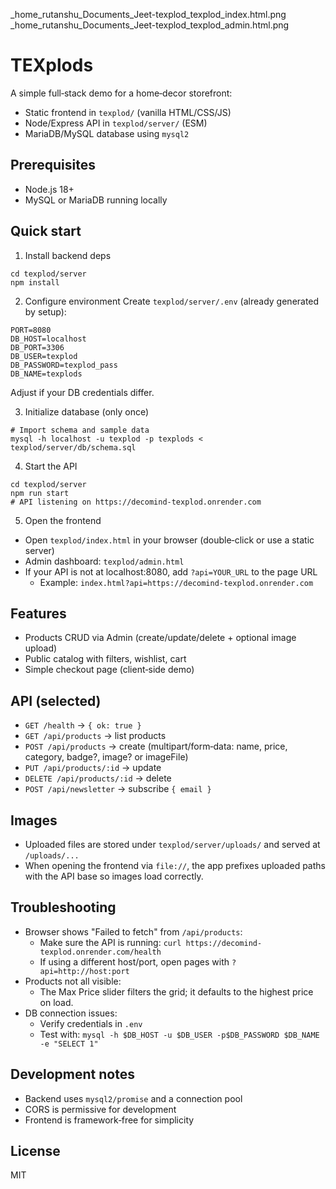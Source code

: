 _home_rutanshu_Documents_Jeet-texplod_texplod_index.html.png
_home_rutanshu_Documents_Jeet-texplod_texplod_admin.html.png

# TEXplods

A simple full‑stack demo for a home‑decor storefront:
- Static frontend in `texplod/` (vanilla HTML/CSS/JS)
- Node/Express API in `texplod/server/` (ESM)
- MariaDB/MySQL database using `mysql2`

## Prerequisites
- Node.js 18+
- MySQL or MariaDB running locally

## Quick start

1) Install backend deps
```
cd texplod/server
npm install
```

2) Configure environment
Create `texplod/server/.env` (already generated by setup):
```
PORT=8080
DB_HOST=localhost
DB_PORT=3306
DB_USER=texplod
DB_PASSWORD=texplod_pass
DB_NAME=texplods
```
Adjust if your DB credentials differ.

3) Initialize database (only once)
```
# Import schema and sample data
mysql -h localhost -u texplod -p texplods < texplod/server/db/schema.sql
```

4) Start the API
```
cd texplod/server
npm run start
# API listening on https://decomind-texplod.onrender.com
```

5) Open the frontend
- Open `texplod/index.html` in your browser (double‑click or use a static server)
- Admin dashboard: `texplod/admin.html`
- If your API is not at localhost:8080, add `?api=YOUR_URL` to the page URL
  - Example: `index.html?api=https://decomind-texplod.onrender.com`

## Features
- Products CRUD via Admin (create/update/delete + optional image upload)
- Public catalog with filters, wishlist, cart
- Simple checkout page (client‑side demo)

## API (selected)
- `GET /health` → `{ ok: true }`
- `GET /api/products` → list products
- `POST /api/products` → create (multipart/form‑data: name, price, category, badge?, image? or imageFile)
- `PUT /api/products/:id` → update
- `DELETE /api/products/:id` → delete
- `POST /api/newsletter` → subscribe `{ email }`

## Images
- Uploaded files are stored under `texplod/server/uploads/` and served at `/uploads/...`
- When opening the frontend via `file://`, the app prefixes uploaded paths with the API base so images load correctly.

## Troubleshooting
- Browser shows "Failed to fetch" from `/api/products`:
  - Make sure the API is running: `curl https://decomind-texplod.onrender.com/health`
  - If using a different host/port, open pages with `?api=http://host:port`
- Products not all visible:
  - The Max Price slider filters the grid; it defaults to the highest price on load.
- DB connection issues:
  - Verify credentials in `.env`
  - Test with: `mysql -h $DB_HOST -u $DB_USER -p$DB_PASSWORD $DB_NAME -e "SELECT 1"`

## Development notes
- Backend uses `mysql2/promise` and a connection pool
- CORS is permissive for development
- Frontend is framework‑free for simplicity

## License
MIT 